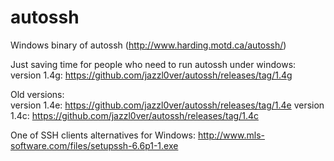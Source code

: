 autossh
=======

Windows binary of autossh (http://www.harding.motd.ca/autossh/)

Just saving time for people who need to run autossh under windows:  
version 1.4g: https://github.com/jazzl0ver/autossh/releases/tag/1.4g

Old versions:  
version 1.4e: https://github.com/jazzl0ver/autossh/releases/tag/1.4e
version 1.4c: https://github.com/jazzl0ver/autossh/releases/tag/1.4c

One of SSH clients alternatives for Windows: http://www.mls-software.com/files/setupssh-6.6p1-1.exe
